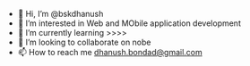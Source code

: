 - 👋 Hi, I’m @bskdhanush
- 👀 I’m interested in Web and MObile application development
- 🌱 I’m currently learning >>>>
- 💞️ I’m looking to collaborate on nobe
- 📫 How to reach me dhanush.bondad@gmail.com

<!---
bskdhanush/bskdhanush is a ✨ special ✨ repository because its `README.md` (this file) appears on your GitHub profile.
You can click the Preview link to take a look at your changes.
--->
